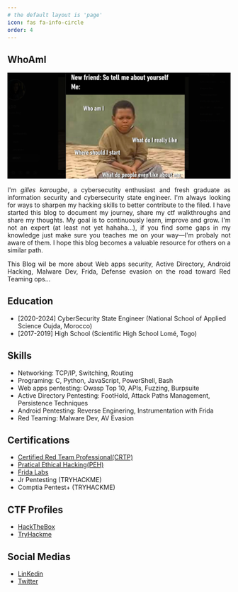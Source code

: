 ```yaml
---
# the default layout is 'page'
icon: fas fa-info-circle
order: 4
---
```


## WhoAmI
![Self Injection](../assets/img/default/whoami.png)<br>
<p style="text-align: justify;">
I'm <em>gilles karougbe</em>, a cybersecutity enthusiast and fresh graduate as information security and cybersecurity state engineer. I'm always looking for ways to sharpen my hacking skills to better contribute to the filed. I have started this blog to document my journey, share my ctf walkthroughs and share my  thoughts. My goal is to continuously learn, improve and grow. I'm not an expert (at least not yet hahaha...), if you find some gaps in my  knowledge just make sure you teaches me on your way—I'm probaly not aware of them. I hope this blog becomes a valuable resource for others on a similar path.</p>

<p style="text-align: justify;">
This Blog wil be more about Web apps security, Active Directory, Android Hacking, Malware Dev, Frida, Defense evasion on the road toward Red Teaming ops...</p> 


## Education
- [2020-2024] CyberSecurity State Engineer  (National School of Applied Science Oujda, Morocco)<br>
- [2017-2019] High School  (Scientific High School Lomé, Togo)
  

## Skills
- Networking: TCP/IP, Switching, Routing
- Programing: C, Python, JavaScript, PowerShell, Bash
- Web apps pentesting: Owasp Top 10, APIs, Fuzzing, Burpsuite
- Active Directory Pentesting: FootHold, Attack Paths Management, Persistence Techniques 
- Android Pentesting: Reverse Enginering, Instrumentation with Frida
- Red Teaming: Malware Dev, AV Evasion


## Certifications 
- [Certified Red Team Professional(CRTP)](https://api.accredible.com/v1/auth/invite?code=2eedd227c5af9d01a80a&credential_id=e2af0bb8-9e80-4c4b-83ce-0b7a6e80e77b&url=https%3A%2F%2Fwww.credential.net%2Fe2af0bb8-9e80-4c4b-83ce-0b7a6e80e77b&ident=15b3aa12-191c-40aa-b673-ad9e0161253e)
- [Pratical Ethical Hacking(PEH)](https://academy.tcm-sec.com/courses/1152300/certificate)
- [Frida Labs](https://www.mobilehackinglab.com/certificate_v2/66e326ebbcff568cf20d0186/user/66e41c2b6b2a1e0ed2097b9c)
- Jr Pentesting (TRYHACKME) 
- Comptia Pentest+ (TRYHACKME)


## CTF Profiles
- [HackTheBox](https://app.hackthebox.com/profile/983770)
- [TryHackme](https://tryhackme-badges.s3.amazonaws.com/gil01Karougbe.png)

## Social Medias 
- [LinKedin](https://ma.linkedin.com/in/essognim-gilles-karougbe-015979223)
- [Twitter](https://x.com/01karougbe)




